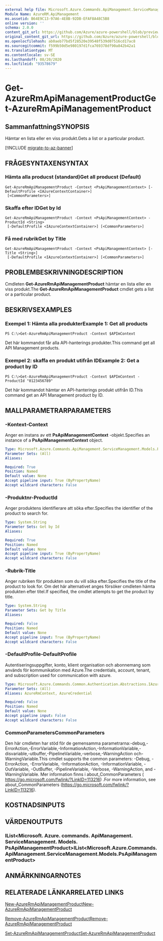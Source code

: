 ```yaml
---
external help file: Microsoft.Azure.Commands.ApiManagement.ServiceManagement.dll-Help.xml
Module Name: AzureRM.ApiManagement
ms.assetid: B64E9C13-97A6-4E8B-92DB-EFAF8A48C5B8
online version: ''
schema: 2.0.0
content_git_url: https://github.com/Azure/azure-powershell/blob/preview/src/ResourceManager/ApiManagement/Commands.ApiManagement/help/Get-AzureRmApiManagementProduct.md
original_content_git_url: https://github.com/Azure/azure-powershell/blob/preview/src/ResourceManager/ApiManagement/Commands.ApiManagement/help/Get-AzureRmApiManagementProduct.md
ms.openlocfilehash: ab0aeb77bd5f28520e39548f539d07516cd17ac8
ms.sourcegitcommit: f599b50d5e980197d1fca769378df90a842b42a1
ms.translationtype: MT
ms.contentlocale: sv-SE
ms.lasthandoff: 08/20/2020
ms.locfileid: "93578679"
---
```

# <span data-ttu-id="7b450-101">Get-AzureRmApiManagementProduct</span><span class="sxs-lookup"><span data-stu-id="7b450-101">Get-AzureRmApiManagementProduct</span></span>

## <span data-ttu-id="7b450-102">Sammanfattning</span><span class="sxs-lookup"><span data-stu-id="7b450-102">SYNOPSIS</span></span>
<span data-ttu-id="7b450-103">Hämtar en lista eller en viss produkt.</span><span class="sxs-lookup"><span data-stu-id="7b450-103">Gets a list or a particular product.</span></span>

[!INCLUDE [migrate-to-az-banner](../../includes/migrate-to-az-banner.md)]

## <span data-ttu-id="7b450-104">FRÅGESYNTAXEN</span><span class="sxs-lookup"><span data-stu-id="7b450-104">SYNTAX</span></span>

### <span data-ttu-id="7b450-105">Hämta alla producst (standard)</span><span class="sxs-lookup"><span data-stu-id="7b450-105">Get all producst (Default)</span></span>
```
Get-AzureRmApiManagementProduct -Context <PsApiManagementContext> [-DefaultProfile <IAzureContextContainer>]
 [<CommonParameters>]
```

### <span data-ttu-id="7b450-106">Skaffa efter ID</span><span class="sxs-lookup"><span data-stu-id="7b450-106">Get by Id</span></span>
```
Get-AzureRmApiManagementProduct -Context <PsApiManagementContext> -ProductId <String>
 [-DefaultProfile <IAzureContextContainer>] [<CommonParameters>]
```

### <span data-ttu-id="7b450-107">Få med rubrik</span><span class="sxs-lookup"><span data-stu-id="7b450-107">Get by Title</span></span>
```
Get-AzureRmApiManagementProduct -Context <PsApiManagementContext> [-Title <String>]
 [-DefaultProfile <IAzureContextContainer>] [<CommonParameters>]
```

## <span data-ttu-id="7b450-108">PROBLEMBESKRIVNING</span><span class="sxs-lookup"><span data-stu-id="7b450-108">DESCRIPTION</span></span>
<span data-ttu-id="7b450-109">Cmdleten **Get-AzureRmApiManagementProduct** hämtar en lista eller en viss produkt.</span><span class="sxs-lookup"><span data-stu-id="7b450-109">The **Get-AzureRmApiManagementProduct** cmdlet gets a list or a particular product.</span></span>

## <span data-ttu-id="7b450-110">BESKRIVS</span><span class="sxs-lookup"><span data-stu-id="7b450-110">EXAMPLES</span></span>

### <span data-ttu-id="7b450-111">Exempel 1: Hämta alla produkter</span><span class="sxs-lookup"><span data-stu-id="7b450-111">Example 1: Get all products</span></span>
```
PS C:\>Get-AzureRmApiManagementProduct -Context $APImContext
```

<span data-ttu-id="7b450-112">Det här kommandot får alla API-hanterings produkter.</span><span class="sxs-lookup"><span data-stu-id="7b450-112">This command get all API Management products.</span></span>

### <span data-ttu-id="7b450-113">Exempel 2: skaffa en produkt utifrån ID</span><span class="sxs-lookup"><span data-stu-id="7b450-113">Example 2: Get a product by ID</span></span>
```
PS C:\>Get-AzureRmApiManagementProduct -Context $APImContext -ProductId "0123456789"
```

<span data-ttu-id="7b450-114">Det här kommandot hämtar en API-hanterings produkt utifrån ID.</span><span class="sxs-lookup"><span data-stu-id="7b450-114">This command get an API Management product by ID.</span></span>

## <span data-ttu-id="7b450-115">MALLPARAMETRAR</span><span class="sxs-lookup"><span data-stu-id="7b450-115">PARAMETERS</span></span>

### <span data-ttu-id="7b450-116">-Kontext</span><span class="sxs-lookup"><span data-stu-id="7b450-116">-Context</span></span>
<span data-ttu-id="7b450-117">Anger en instans av ett **PsApiManagementContext** -objekt.</span><span class="sxs-lookup"><span data-stu-id="7b450-117">Specifies an instance of a **PsApiManagementContext** object.</span></span>

```yaml
Type: Microsoft.Azure.Commands.ApiManagement.ServiceManagement.Models.PsApiManagementContext
Parameter Sets: (All)
Aliases: 

Required: True
Position: Named
Default value: None
Accept pipeline input: True (ByPropertyName)
Accept wildcard characters: False
```

### <span data-ttu-id="7b450-118">-Produktnr</span><span class="sxs-lookup"><span data-stu-id="7b450-118">-ProductId</span></span>
<span data-ttu-id="7b450-119">Anger produktens identifierare att söka efter.</span><span class="sxs-lookup"><span data-stu-id="7b450-119">Specifies the identifier of the product to search for.</span></span>

```yaml
Type: System.String
Parameter Sets: Get by Id
Aliases: 

Required: True
Position: Named
Default value: None
Accept pipeline input: True (ByPropertyName)
Accept wildcard characters: False
```

### <span data-ttu-id="7b450-120">-Rubrik</span><span class="sxs-lookup"><span data-stu-id="7b450-120">-Title</span></span>
<span data-ttu-id="7b450-121">Anger rubriken för produkten som du vill söka efter.</span><span class="sxs-lookup"><span data-stu-id="7b450-121">Specifies the title of the product to look for.</span></span>
<span data-ttu-id="7b450-122">Om det här alternativet anges försöker cmdleten hämta produkten efter titel.</span><span class="sxs-lookup"><span data-stu-id="7b450-122">If specified, the cmdlet attempts to get the product by title.</span></span>

```yaml
Type: System.String
Parameter Sets: Get by Title
Aliases: 

Required: False
Position: Named
Default value: None
Accept pipeline input: True (ByPropertyName)
Accept wildcard characters: False
```

### <span data-ttu-id="7b450-123">-DefaultProfile</span><span class="sxs-lookup"><span data-stu-id="7b450-123">-DefaultProfile</span></span>
<span data-ttu-id="7b450-124">Autentiseringsuppgifter, konto, klient organisation och abonnemang som används för kommunikation med Azure.</span><span class="sxs-lookup"><span data-stu-id="7b450-124">The credentials, account, tenant, and subscription used for communication with azure.</span></span>

```yaml
Type: Microsoft.Azure.Commands.Common.Authentication.Abstractions.IAzureContextContainer
Parameter Sets: (All)
Aliases: AzureRmContext, AzureCredential

Required: False
Position: Named
Default value: None
Accept pipeline input: False
Accept wildcard characters: False
```

### <span data-ttu-id="7b450-125">CommonParameters</span><span class="sxs-lookup"><span data-stu-id="7b450-125">CommonParameters</span></span>
<span data-ttu-id="7b450-126">Den här cmdleten har stöd för de gemensamma parametrarna:-debug,-ErrorAction,-ErrorVariable,-InformationAction,-InformationVariable,-disvariable,-utbuffer,-PipelineVariable,-verbose,-WarningAction och-WarningVariable.</span><span class="sxs-lookup"><span data-stu-id="7b450-126">This cmdlet supports the common parameters: -Debug, -ErrorAction, -ErrorVariable, -InformationAction, -InformationVariable, -OutVariable, -OutBuffer, -PipelineVariable, -Verbose, -WarningAction, and -WarningVariable.</span></span> <span data-ttu-id="7b450-127">Mer information finns i about_CommonParameters ( https://go.microsoft.com/fwlink/?LinkID=113216) .</span><span class="sxs-lookup"><span data-stu-id="7b450-127">For more information, see about_CommonParameters (https://go.microsoft.com/fwlink/?LinkID=113216).</span></span>

## <span data-ttu-id="7b450-128">KOSTNADS</span><span class="sxs-lookup"><span data-stu-id="7b450-128">INPUTS</span></span>

## <span data-ttu-id="7b450-129">VÄRDEN</span><span class="sxs-lookup"><span data-stu-id="7b450-129">OUTPUTS</span></span>

### <span data-ttu-id="7b450-130">IList<Microsoft. Azure. commands. ApiManagement. ServiceManagement. Models. PsApiManagementProduct></span><span class="sxs-lookup"><span data-stu-id="7b450-130">IList<Microsoft.Azure.Commands.ApiManagement.ServiceManagement.Models.PsApiManagementProduct></span></span>

## <span data-ttu-id="7b450-131">ANMÄRKNINGAR</span><span class="sxs-lookup"><span data-stu-id="7b450-131">NOTES</span></span>

## <span data-ttu-id="7b450-132">RELATERADE LÄNKAR</span><span class="sxs-lookup"><span data-stu-id="7b450-132">RELATED LINKS</span></span>

[<span data-ttu-id="7b450-133">New-AzureRmApiManagementProduct</span><span class="sxs-lookup"><span data-stu-id="7b450-133">New-AzureRmApiManagementProduct</span></span>](./New-AzureRmApiManagementProduct.md)

[<span data-ttu-id="7b450-134">Remove-AzureRmApiManagementProduct</span><span class="sxs-lookup"><span data-stu-id="7b450-134">Remove-AzureRmApiManagementProduct</span></span>](./Remove-AzureRmApiManagementProduct.md)

[<span data-ttu-id="7b450-135">Set-AzureRmApiManagementProduct</span><span class="sxs-lookup"><span data-stu-id="7b450-135">Set-AzureRmApiManagementProduct</span></span>](./Set-AzureRmApiManagementProduct.md)


